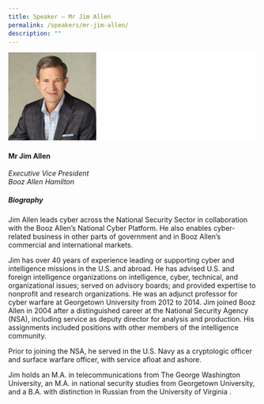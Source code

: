 ```yaml
---
title: Speaker – Mr Jim Allen
permalink: /speakers/mr-jim-allen/
description: ""
---
```

![](/images/2023%20Speakers/allen%20jim.png)

#### **Mr Jim Allen**

*Executive Vice President <br>
Booz Allen Hamilton*

##### **Biography**
Jim Allen leads cyber across the National Security Sector in collaboration with the Booz Allen’s National Cyber Platform. He also enables cyber-related business in other parts of government and in Booz Allen’s commercial and international markets.

Jim has over 40 years of experience leading or supporting cyber and intelligence missions in the U.S. and abroad. He has advised U.S. and foreign intelligence organizations on intelligence, cyber, technical, and organizational issues; served on advisory boards; and provided expertise to nonprofit and research organizations. He was an adjunct professor for cyber warfare at Georgetown University from 2012 to 2014. Jim joined Booz Allen in 2004 after a distinguished career at the National Security Agency (NSA), including service as deputy director for analysis and production. His assignments included positions with other members of the intelligence community.

Prior to joining the NSA, he served in the U.S. Navy as a cryptologic officer and surface warfare officer, with service afloat and ashore.

Jim holds an M.A. in telecommunications from The George Washington University, an M.A. in national security studies from Georgetown University, and a B.A. with distinction in Russian from the University of Virginia
.
